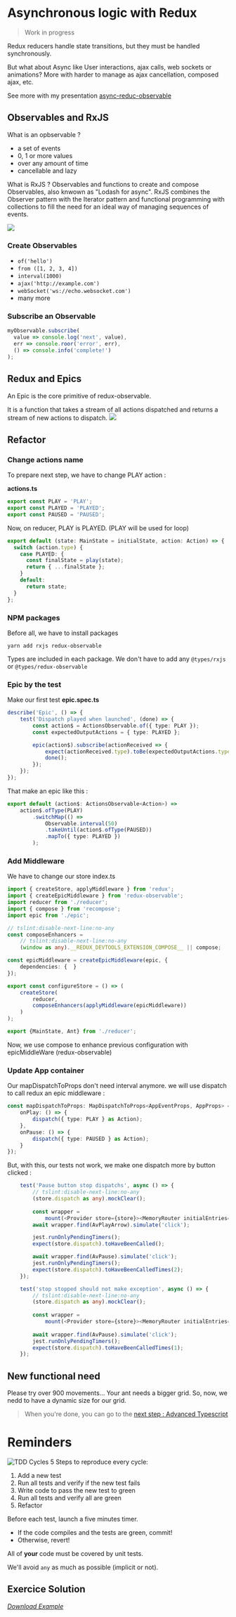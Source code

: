 # Asynchronous logic with Redux
> Work in progress

Redux reducers handle state transitions, but they must be 
handled synchronously.

But what about Async like User interactions, ajax calls, web sockets or animations?
More with harder to manage as ajax cancellation, composed ajax, etc.

See more with my presentation [async-reduc-observable](https://github.com/Bogala/async-redux-observable)

## Observables and RxJS
What is an opbservable ?
* a set of events
* 0, 1 or more values
* over any amount of time
* cancellable and lazy

What is RxJS ? Observables and functions to create and compose Observables, also knwown as "Lodash for async".
RxJS combines the Observer pattern with the Iterator pattern and functional programming with collections to fill the need for an ideal way of managing sequences of events.

![](http://reactivex.io/assets/operators/legend.png)

### Create Observables
* `of('hello')`
* `from ([1, 2, 3, 4])`
* `interval(1000)`
* `ajax('http://example.com')`
* `webSocket('ws://echo.websocket.com')`
* many more

### Subscribe an Observable
``` js
myObservable.subscribe(
  value => console.log('next', value),
  err => console.roor('error', err),
  () => console.info('complete!')
);
``` 


## Redux and Epics
An Epic is the core primitive of redux-observable.

It is a function that takes a stream of all actions dispatched 
and returns a stream of new actions to dispatch.
![](./images/redux-rxjs-epic2.png)


## Refactor
### Change actions name
To prepare next step, we have to change PLAY action :

__actions.ts__

``` typescript
export const PLAY = 'PLAY';
export const PLAYED = 'PLAYED';
export const PAUSED = 'PAUSED';
``` 

Now, on reducer, PLAY is PLAYED. (PLAY will be used for loop)
``` typescript
export default (state: MainState = initialState, action: Action) => {
  switch (action.type) {
    case PLAYED: {
      const finalState = play(state);
      return { ...finalState };
    }
    default:
      return state;
  }
};
``` 

### NPM packages
Before all, we have to install packages

``` shell
yarn add rxjs redux-observable
```

Types are included in each package. We don't have to add any `@types/rxjs` or `@types/redux-observable`

### Epic by the test
Make our first test
__epic.spec.ts__

``` typescript
describe('Epic', () => {
    test('Dispatch played when launched', (done) => {
        const action$ = ActionsObservable.of({ type: PLAY });
        const expectedOutputActions = { type: PLAYED };

        epic(action$).subscribe(actionReceived => {
            expect(actionReceived.type).toBe(expectedOutputActions.type);
            done();
        });
    });
});
``` 

That make an epic like this :
``` typescript
export default (action$: ActionsObservable<Action>) => 
    action$.ofType(PLAY)
        .switchMap(() =>
            Observable.interval(50)
            .takeUntil(action$.ofType(PAUSED))
            .mapTo({ type: PLAYED })
        );
```

### Add Middleware
We have to change our store index.ts

``` typescript
import { createStore, applyMiddleware } from 'redux';
import { createEpicMiddleware } from 'redux-observable';
import reducer from './reducer';
import { compose } from 'recompose';
import epic from './epic';

// tslint:disable-next-line:no-any
const composeEnhancers =
    // tslint:disable-next-line:no-any
    (window as any).__REDUX_DEVTOOLS_EXTENSION_COMPOSE__ || compose;

const epicMiddleware = createEpicMiddleware(epic, {
    dependencies: {  }
});

export const configureStore = () => (
    createStore(
        reducer,
        composeEnhancers(applyMiddleware(epicMiddleware))
    )
);

export {MainState, Ant} from './reducer';
``` 
Now, we use compose to enhance previous configuration with epicMiddleWare (redux-observable)

### Update App container
Our mapDispatchToProps don't need interval anymore. we will use dispatch to call redux an epic middleware :
``` typescript
const mapDispatchToProps: MapDispatchToProps<AppEventProps, AppProps> = (dispatch, ownProps) => ({
    onPlay: () => {
        dispatch({ type: PLAY } as Action);
    },
    onPause: () => {
        dispatch({ type: PAUSED } as Action);
    }
});
``` 

But, with this, our tests not work, we make one dispatch more by button clicked :
``` typescript
    test('Pause button stop dispatchs', async () => {
        // tslint:disable-next-line:no-any
        (store.dispatch as any).mockClear();
        
        const wrapper = 
            mount(<Provider store={store}><MemoryRouter initialEntries={['/']}><App /></MemoryRouter></Provider>);
        await wrapper.find(AvPlayArrow).simulate('click');

        jest.runOnlyPendingTimers();
        expect(store.dispatch).toHaveBeenCalled();

        await wrapper.find(AvPause).simulate('click');
        jest.runOnlyPendingTimers();
        expect(store.dispatch).toHaveBeenCalledTimes(2);
    });

    test('stop stopped should not make exception', async () => {
        // tslint:disable-next-line:no-any
        (store.dispatch as any).mockClear();
        
        const wrapper = 
            mount(<Provider store={store}><MemoryRouter initialEntries={['/']}><App /></MemoryRouter></Provider>);
        
        await wrapper.find(AvPause).simulate('click');
        jest.runOnlyPendingTimers();
        expect(store.dispatch).toHaveBeenCalledTimes(1);
    });
``` 

## New functional need
Please try over 900 movements... Your ant needs a bigger grid.
So, now, we nedd to have a dynamic size for our grid.


> When you're done, you can go to the [next step : Advanced Typescript](./STEP_6.md)

# Reminders
![TDD Cycles](https://upload.wikimedia.org/wikipedia/commons/0/0b/TDD_Global_Lifecycle.png)
5 Steps to reproduce every cycle:
1. Add a new test
1. Run all tests and verify if the new test fails
1. Write code to pass the new test to green
1. Run all tests and verify all are green
1. Refactor

Before each test, launch a five minutes timer.
* If the code compiles and the tests are green, commit!
* Otherwise, revert!

All of __your__ code must be covered by unit tests.

We'll avoid `any` as much as possible (implicit or not).

## Exercice Solution
[_Download Example_](https://github.com/Bogala/langton-ant-dojo/archive/step5.zip)
